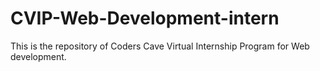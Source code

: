 # CVIP-Web-Development-intern
This is the repository of Coders Cave Virtual Internship Program for Web development.
